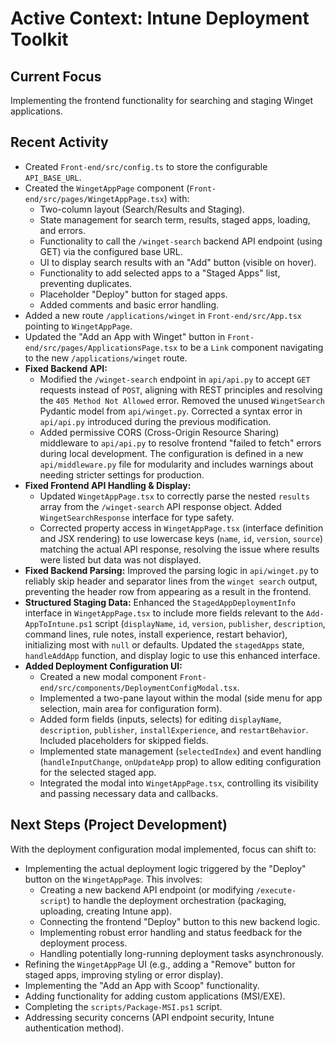# Active Context: Intune Deployment Toolkit

## Current Focus
Implementing the frontend functionality for searching and staging Winget applications.

## Recent Activity
*   Created `Front-end/src/config.ts` to store the configurable `API_BASE_URL`.
*   Created the `WingetAppPage` component (`Front-end/src/pages/WingetAppPage.tsx`) with:
    *   Two-column layout (Search/Results and Staging).
    *   State management for search term, results, staged apps, loading, and errors.
    *   Functionality to call the `/winget-search` backend API endpoint (using GET) via the configured base URL.
    *   UI to display search results with an "Add" button (visible on hover).
    *   Functionality to add selected apps to a "Staged Apps" list, preventing duplicates.
    *   Placeholder "Deploy" button for staged apps.
    *   Added comments and basic error handling.
*   Added a new route `/applications/winget` in `Front-end/src/App.tsx` pointing to `WingetAppPage`.
*   Updated the "Add an App with Winget" button in `Front-end/src/pages/ApplicationsPage.tsx` to be a `Link` component navigating to the new `/applications/winget` route.
*   **Fixed Backend API:**
    *   Modified the `/winget-search` endpoint in `api/api.py` to accept `GET` requests instead of `POST`, aligning with REST principles and resolving the `405 Method Not Allowed` error. Removed the unused `WingetSearch` Pydantic model from `api/winget.py`. Corrected a syntax error in `api/api.py` introduced during the previous modification.
    *   Added permissive CORS (Cross-Origin Resource Sharing) middleware to `api/api.py` to resolve frontend "failed to fetch" errors during local development. The configuration is defined in a new `api/middleware.py` file for modularity and includes warnings about needing stricter settings for production.
*   **Fixed Frontend API Handling & Display:**
    *   Updated `WingetAppPage.tsx` to correctly parse the nested `results` array from the `/winget-search` API response object. Added `WingetSearchResponse` interface for type safety.
    *   Corrected property access in `WingetAppPage.tsx` (interface definition and JSX rendering) to use lowercase keys (`name`, `id`, `version`, `source`) matching the actual API response, resolving the issue where results were listed but data was not displayed.
*   **Fixed Backend Parsing:** Improved the parsing logic in `api/winget.py` to reliably skip header and separator lines from the `winget search` output, preventing the header row from appearing as a result in the frontend.
*   **Structured Staging Data:** Enhanced the `StagedAppDeploymentInfo` interface in `WingetAppPage.tsx` to include more fields relevant to the `Add-AppToIntune.ps1` script (`displayName`, `id`, `version`, `publisher`, `description`, command lines, rule notes, install experience, restart behavior), initializing most with `null` or defaults. Updated the `stagedApps` state, `handleAddApp` function, and display logic to use this enhanced interface.
*   **Added Deployment Configuration UI:**
    *   Created a new modal component `Front-end/src/components/DeploymentConfigModal.tsx`.
    *   Implemented a two-pane layout within the modal (side menu for app selection, main area for configuration form).
    *   Added form fields (inputs, selects) for editing `displayName`, `description`, `publisher`, `installExperience`, and `restartBehavior`. Included placeholders for skipped fields.
    *   Implemented state management (`selectedIndex`) and event handling (`handleInputChange`, `onUpdateApp` prop) to allow editing configuration for the selected staged app.
    *   Integrated the modal into `WingetAppPage.tsx`, controlling its visibility and passing necessary data and callbacks.

## Next Steps (Project Development)
With the deployment configuration modal implemented, focus can shift to:
*   Implementing the actual deployment logic triggered by the "Deploy" button on the `WingetAppPage`. This involves:
    *   Creating a new backend API endpoint (or modifying `/execute-script`) to handle the deployment orchestration (packaging, uploading, creating Intune app).
    *   Connecting the frontend "Deploy" button to this new backend logic.
    *   Implementing robust error handling and status feedback for the deployment process.
    *   Handling potentially long-running deployment tasks asynchronously.
*   Refining the `WingetAppPage` UI (e.g., adding a "Remove" button for staged apps, improving styling or error display).
*   Implementing the "Add an App with Scoop" functionality.
*   Adding functionality for adding custom applications (MSI/EXE).
*   Completing the `scripts/Package-MSI.ps1` script.
*   Addressing security concerns (API endpoint security, Intune authentication method).
